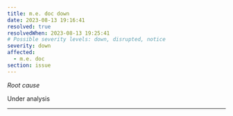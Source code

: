 ```yaml
---
title: m.e. doc down
date: 2023-08-13 19:16:41
resolved: true
resolvedWhen: 2023-08-13 19:25:41
# Possible severity levels: down, disrupted, notice
severity: down
affected:
  - m.e. doc
section: issue
---
```


*Root cause*

Under analysis

---


